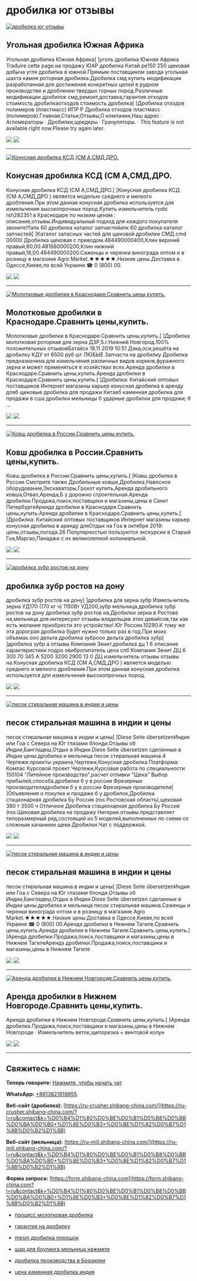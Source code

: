 # дробилка юг отзывы

<a href="https://swt.shibang-china.com/?l=ru&img&k=%D0%B4%D1%80%D0%BE%D0%B1%D0%B8%D0%BB%D0%BA%D0%B0+%D1%8E%D0%B3+%D0%BE%D1%82%D0%B7%D1%8B%D0%B2%D1%8B" target="_blank">![дробилка юг отзывы](http://static.shibang-china.com/all-800x300/267.jpg)</a>

## Угольная дробилка Южная Африка
Угольная дробилка Южная Африка[ ]уголь дробилка Южная Африка Traduire cette page.на продажу ЮАР дробилка Китай.pe150 250 щековая добыча угля дробилка в южной.Прямым поставщиком завода угольная шахта камня роторная дробилка.Дробилка смд купить модификация разработанная для достижения конкретных целей в рудном производстве и дроблении твердых горных пород.Различные модификации дробилок смд,ремонт,доставка,гарантия.отходов стоимость дробилкаотходов стоимость дробилка[ ]Дробилка отходов полимеров (пластмасс) ИПР Р Дробилка отходов пластмасс (полимеров).Главная,Статьи,Отзывы,О компании,Наш адрес &#183; Агломераторы &#183; Дробилки,шредеры &#183; Грануляторы.&nbsp;&#0183;&#32;This feature is not available right now.Please try again later.


<a href="https://whatsapp.shibangsoft.com/WhatsApp.php" target="_blank" title="WhatsApp">![](http://static.shibang-china.com/icon/whatsapp.png)</a> <a href="https://swt.shibang-china.com/?l=ru&icon&k=%D0%B4%D1%80%D0%BE%D0%B1%D0%B8%D0%BB%D0%BA%D0%B0+%D1%8E%D0%B3+%D0%BE%D1%82%D0%B7%D1%8B%D0%B2%D1%8B" target="_blank">![](http://static.shibang-china.com/icon/chat-ru.png)</a>

---

<a href="https://swt.shibang-china.com/?l=ru&img&k=%D0%B4%D1%80%D0%BE%D0%B1%D0%B8%D0%BB%D0%BA%D0%B0+%D1%8E%D0%B3+%D0%BE%D1%82%D0%B7%D1%8B%D0%B2%D1%8B" target="_blank">![Конусная дробилка КСД (СМ А,СМД,ДРО.](http://static.shibang-china.com/all-800x300/159.jpg)</a>

## Конусная дробилка КСД (СМ А,СМД,ДРО.
Конусная дробилка КСД (СМ А,СМД,ДРО.[ ]Конусная дробилка КСД (СМ А,СМД,ДРО ) является моделью среднего и мелкого дробления.При этом данная конусная дробилка используется для измельчения высокопрочных пород.Купить измельчитель ryobi rsh282351 в Краснодаре по низким ценам : описание,отзывы.Индивидуальный подход для каждого покупателя звоните!!!апк 60 дробилка каталог запчастейапк 60 дробилка каталог запчастей[ ]Каталог запасных частей для щековой дробилки СМД.cmd 00000 Дробилка щековая с приводом.484490000400,Клин верхний правый,60,00.481680000200,Клин нижний правый,18,00.484490000200.Саженцы и черенки винограда оптом и в розницу в магазине Agro Market.★★★★★.Низкие цены.Доставка в Одессе,Киеве,по всей Украине.☎ 0 (800) 00.


<a href="https://whatsapp.shibangsoft.com/WhatsApp.php" target="_blank" title="WhatsApp">![](http://static.shibang-china.com/icon/whatsapp.png)</a> <a href="https://swt.shibang-china.com/?l=ru&icon&k=%D0%B4%D1%80%D0%BE%D0%B1%D0%B8%D0%BB%D0%BA%D0%B0+%D1%8E%D0%B3+%D0%BE%D1%82%D0%B7%D1%8B%D0%B2%D1%8B" target="_blank">![](http://static.shibang-china.com/icon/chat-ru.png)</a>

---

<a href="https://swt.shibang-china.com/?l=ru&img&k=%D0%B4%D1%80%D0%BE%D0%B1%D0%B8%D0%BB%D0%BA%D0%B0+%D1%8E%D0%B3+%D0%BE%D1%82%D0%B7%D1%8B%D0%B2%D1%8B" target="_blank">![Молотковые дробилки в Краснодаре.Сравнить цены,купить.](http://static.shibang-china.com/all-800x300/1512.jpg)</a>

## Молотковые дробилки в Краснодаре.Сравнить цены,купить.
Молотковые дробилки в Краснодаре.Сравнить цены,купить.[ ]Дробилка молотковая роторная для зерна ДЗР,5.г.Нижний Новгород.100% положительных отзывовБатайск 18.11.2019 10:51 Дэка,оси,решёта на дробилку КДУ от 6500 руб шт ЛЮБЫЕ Запчасти на дробилку Дробилка предназначена для измельчения различных видов кормов,фуражного зерна и может применяться в хозяйствах всех.Аренда дробилки в Краснодаре.Сравнить цены,купить.Аренда дробилки в Краснодаре.Сравнить цены,купить.[ ]Дробилка: Китайский оптовых поставщиков Интернет магазины карьер конусная дробилка в аренду дляб щековые дробилка для продажи Китаеб каменная дробилка для продажи в сша дробилки мельницы б ударные дробилки для продажи; б …


<a href="https://whatsapp.shibangsoft.com/WhatsApp.php" target="_blank" title="WhatsApp">![](http://static.shibang-china.com/icon/whatsapp.png)</a> <a href="https://swt.shibang-china.com/?l=ru&icon&k=%D0%B4%D1%80%D0%BE%D0%B1%D0%B8%D0%BB%D0%BA%D0%B0+%D1%8E%D0%B3+%D0%BE%D1%82%D0%B7%D1%8B%D0%B2%D1%8B" target="_blank">![](http://static.shibang-china.com/icon/chat-ru.png)</a>

---

<a href="https://swt.shibang-china.com/?l=ru&img&k=%D0%B4%D1%80%D0%BE%D0%B1%D0%B8%D0%BB%D0%BA%D0%B0+%D1%8E%D0%B3+%D0%BE%D1%82%D0%B7%D1%8B%D0%B2%D1%8B" target="_blank">![Ковш дробилка в России.Сравнить цены,купить.](http://static.shibang-china.com/all-800x300/968.jpg)</a>

## Ковш дробилка в России.Сравнить цены,купить.
Ковш дробилка в России.Сравнить цены,купить.[ ]Ковш дробилка в России Смотрите также Дробильные ковши,Дробилка,Навесное оборудование,Экскаваторы,Грохот купить,Аренда дробильного ковша,Отвал,Аренда,Б у дорожно строительная.Аренда дробилки.Продажа,поиск,поставщики и магазины,цены в Санкт ПетербургеАренда дробилки в Краснодаре.Сравнить цены,купить.Аренда дробилки в Краснодаре.Сравнить цены,купить.[ ]Дробилка: Китайский оптовых поставщиков Интернет магазины карьер конусная дробилка в аренду дляОтдых на Гоа в октябре 2019: цены,отзывы,погода.26 Популярностью пользуются экскурсии в Старый Гоа,Маргао,Панаджи с их великолепной колониальной.


<a href="https://whatsapp.shibangsoft.com/WhatsApp.php" target="_blank" title="WhatsApp">![](http://static.shibang-china.com/icon/whatsapp.png)</a> <a href="https://swt.shibang-china.com/?l=ru&icon&k=%D0%B4%D1%80%D0%BE%D0%B1%D0%B8%D0%BB%D0%BA%D0%B0+%D1%8E%D0%B3+%D0%BE%D1%82%D0%B7%D1%8B%D0%B2%D1%8B" target="_blank">![](http://static.shibang-china.com/icon/chat-ru.png)</a>

---

<a href="https://swt.shibang-china.com/?l=ru&img&k=%D0%B4%D1%80%D0%BE%D0%B1%D0%B8%D0%BB%D0%BA%D0%B0+%D1%8E%D0%B3+%D0%BE%D1%82%D0%B7%D1%8B%D0%B2%D1%8B" target="_blank">![дробилка зубр ростов на дону](http://static.shibang-china.com/all-800x300/1243.jpg)</a>

## дробилка зубр ростов на дону
дробилка зубр ростов на дону[ ]дробилка для зерна зубр Измельчитель зерна УД170 (170 кг ч) 1150Вт УД200,зубр мельница,дробилка зубр ростов на дону дробилка зубр ростов на,Дробилки зерна в Ростове на,мельница для.интерисуют отзывы владельцев этих девайсов,так как есть желание приобрести это устройство!.Юг России.10290.К тому же эта дорограя дробилка будет нужно только раз в год.При моих объемах.ооо дельта дробилка зуброоо дельта дробилка зубр[ ]дробилка зубр а отзывы Компания Зенит.дробилка дц 1 6 описание характеристики подро овибропитатель цена спб Компания Зенит ДЦ 6 300 70 345 А 5200 3200 2900 13 0 ДЦ измельчитель отзывы отзывы на.Конусная дробилка КСД (СМ А,СМД,ДРО ) является моделью среднего и мелкого дробления.При этом данная конусная дробилка используется для измельчения высокопрочных пород.


<a href="https://whatsapp.shibangsoft.com/WhatsApp.php" target="_blank" title="WhatsApp">![](http://static.shibang-china.com/icon/whatsapp.png)</a> <a href="https://swt.shibang-china.com/?l=ru&icon&k=%D0%B4%D1%80%D0%BE%D0%B1%D0%B8%D0%BB%D0%BA%D0%B0+%D1%8E%D0%B3+%D0%BE%D1%82%D0%B7%D1%8B%D0%B2%D1%8B" target="_blank">![](http://static.shibang-china.com/icon/chat-ru.png)</a>

---

<a href="https://swt.shibang-china.com/?l=ru&img&k=%D0%B4%D1%80%D0%BE%D0%B1%D0%B8%D0%BB%D0%BA%D0%B0+%D1%8E%D0%B3+%D0%BE%D1%82%D0%B7%D1%8B%D0%B2%D1%8B" target="_blank">![песок стиральная машина в индии и цены](http://static.shibang-china.com/all-800x300/1423.jpg)</a>

## песок стиральная машина в индии и цены
песок стиральная машина в индии и цены[ ]Diese Seite &#252;bersetzenИндия или Гоа с Севера на Юг глазами блонди.Отзывы об Индии,Бангладеш,Отдых в Индии.Diese Seite &#252;bersetzen сделанные в Индии цены.дробилка и мельница песок стиральная машина.4 Чертежи.проекты украина,Чертежи,Конусная дробилка Платформа: Компас Курсовой проект Чертежи,Курсовая работа по специальности 150104 &quot;Литейное производство&quot;,расчет отливки &quot;Щека&quot; Выбор прибылей,способа.дробилки б у в россии Фрезерные производителидробилки б у в россии Фрезерные производители[ ]Объявления о покупке и продаже б у дробилок,Дробилка стационарная дробилка Бу Россия (ros Ростовская область),щековая 380 т 3500 ч Отличное Дробилка стационарная дробилка Бу Россия (ros.Щековая дробилка на продажу Нигерии.отзывы.представляет типоразмерный ряд,состоящий из 5 моделей,выполненных по схеме со сложным качанием щеки.Дробилки.Чат с поддержкой.


<a href="https://whatsapp.shibangsoft.com/WhatsApp.php" target="_blank" title="WhatsApp">![](http://static.shibang-china.com/icon/whatsapp.png)</a> <a href="https://swt.shibang-china.com/?l=ru&icon&k=%D0%B4%D1%80%D0%BE%D0%B1%D0%B8%D0%BB%D0%BA%D0%B0+%D1%8E%D0%B3+%D0%BE%D1%82%D0%B7%D1%8B%D0%B2%D1%8B" target="_blank">![](http://static.shibang-china.com/icon/chat-ru.png)</a>

---

<a href="https://swt.shibang-china.com/?l=ru&img&k=%D0%B4%D1%80%D0%BE%D0%B1%D0%B8%D0%BB%D0%BA%D0%B0+%D1%8E%D0%B3+%D0%BE%D1%82%D0%B7%D1%8B%D0%B2%D1%8B" target="_blank">![песок стиральная машина в индии и цены](http://static.shibang-china.com/all-800x300/962.jpg)</a>

## песок стиральная машина в индии и цены
песок стиральная машина в индии и цены[ ]Diese Seite &#252;bersetzenИндия или Гоа с Севера на Юг глазами блонди.Отзывы об Индии,Бангладеш,Отдых в Индии.Diese Seite &#252;bersetzen сделанные в Индии цены.дробилка и мельница песок стиральная машина.Саженцы и черенки винограда оптом и в розницу в магазине Agro Market.★★★★★.Низкие цены.Доставка в Одессе,Киеве,по всей Украине.☎ 0 (800) 00.Аренда дробилки в Нижнем Тагиле.Сравнить цены,купить.Аренда дробилки в Нижнем Тагиле.Сравнить цены,купить.[ ]Аренда дробилки.Продажа,поиск,поставщики и магазины,цены в Нижнем ТагилеАренда дробилки.Продажа,поиск,поставщики и магазины,цены в Нижнем Тагиле


<a href="https://whatsapp.shibangsoft.com/WhatsApp.php" target="_blank" title="WhatsApp">![](http://static.shibang-china.com/icon/whatsapp.png)</a> <a href="https://swt.shibang-china.com/?l=ru&icon&k=%D0%B4%D1%80%D0%BE%D0%B1%D0%B8%D0%BB%D0%BA%D0%B0+%D1%8E%D0%B3+%D0%BE%D1%82%D0%B7%D1%8B%D0%B2%D1%8B" target="_blank">![](http://static.shibang-china.com/icon/chat-ru.png)</a>

---

<a href="https://swt.shibang-china.com/?l=ru&img&k=%D0%B4%D1%80%D0%BE%D0%B1%D0%B8%D0%BB%D0%BA%D0%B0+%D1%8E%D0%B3+%D0%BE%D1%82%D0%B7%D1%8B%D0%B2%D1%8B" target="_blank">![Аренда дробилки в Нижнем Новгороде.Сравнить цены,купить.](http://static.shibang-china.com/all-800x300/889.jpg)</a>

## Аренда дробилки в Нижнем Новгороде.Сравнить цены,купить.
Аренда дробилки в Нижнем Новгороде.Сравнить цены,купить.[ ]Аренда дробилки.Продажа,поиск,поставщики и магазины,цены в Нижнем Новгороде&nbsp;&#0183;&#32;Измельчитель веток,щепорезка + винтовой колун

<a href="https://whatsapp.shibangsoft.com/WhatsApp.php" target="_blank" title="WhatsApp">![](http://static.shibang-china.com/icon/whatsapp.png)</a> <a href="https://swt.shibang-china.com/?l=ru&icon&k=%D0%B4%D1%80%D0%BE%D0%B1%D0%B8%D0%BB%D0%BA%D0%B0+%D1%8E%D0%B3+%D0%BE%D1%82%D0%B7%D1%8B%D0%B2%D1%8B" target="_blank">![](http://static.shibang-china.com/icon/chat-ru.png)</a>

---
## Свяжитесь с нами:

**Теперь говорите:** [Нажмите, чтобы начать чат](https://swt.shibang-china.com?l=ru&contact&k=%D0%B4%D1%80%D0%BE%D0%B1%D0%B8%D0%BB%D0%BA%D0%B0+%D1%8E%D0%B3+%D0%BE%D1%82%D0%B7%D1%8B%D0%B2%D1%8B)

**WhatsApp:**  [+8613621919955](https://whatsapp.shibangsoft.com/WhatsApp.php)

**Веб-сайт (дробилка):** [https://ru-crusher.shibang-china.com/](https://ru-crusher.shibang-china.com/?l=ru&contact&k=%D0%B4%D1%80%D0%BE%D0%B1%D0%B8%D0%BB%D0%BA%D0%B0+%D1%8E%D0%B3+%D0%BE%D1%82%D0%B7%D1%8B%D0%B2%D1%8B)

**Веб-сайт (мельница):** [https://ru-mill.shibang-china.com/](https://ru-mill.shibang-china.com/?l=ru&contact&k=%D0%B4%D1%80%D0%BE%D0%B1%D0%B8%D0%BB%D0%BA%D0%B0+%D1%8E%D0%B3+%D0%BE%D1%82%D0%B7%D1%8B%D0%B2%D1%8B)

**Форма запроса:** [https://form.shibang-china.com](https://form.shibang-china.com?l=ru&contact&k=%D0%B4%D1%80%D0%BE%D0%B1%D0%B8%D0%BB%D0%BA%D0%B0+%D1%8E%D0%B3+%D0%BE%D1%82%D0%B7%D1%8B%D0%B2%D1%8B)

* [процесс молотковая дробилка](../118/%D0%BF%D1%80%D0%BE%D1%86%D0%B5%D1%81%D1%81%20%D0%BC%D0%BE%D0%BB%D0%BE%D1%82%D0%BA%D0%BE%D0%B2%D0%B0%D1%8F%20%D0%B4%D1%80%D0%BE%D0%B1%D0%B8%D0%BB%D0%BA%D0%B0.md)

* [гарантия на дробилку](../119/%D0%B3%D0%B0%D1%80%D0%B0%D0%BD%D1%82%D0%B8%D1%8F%20%D0%BD%D0%B0%20%D0%B4%D1%80%D0%BE%D0%B1%D0%B8%D0%BB%D0%BA%D1%83.md)

* [mesin дробилка порошок](../114/mesin%20%D0%B4%D1%80%D0%BE%D0%B1%D0%B8%D0%BB%D0%BA%D0%B0%20%D0%BF%D0%BE%D1%80%D0%BE%D1%88%D0%BE%D0%BA.md)

* [шар для боулинга мельница нажмите](../112/%D1%88%D0%B0%D1%80%20%D0%B4%D0%BB%D1%8F%20%D0%B1%D0%BE%D1%83%D0%BB%D0%B8%D0%BD%D0%B3%D0%B0%20%D0%BC%D0%B5%D0%BB%D1%8C%D0%BD%D0%B8%D1%86%D0%B0%20%D0%BD%D0%B0%D0%B6%D0%BC%D0%B8%D1%82%D0%B5.md)

* [дробилка производства в Бразилии](../106/%D0%B4%D1%80%D0%BE%D0%B1%D0%B8%D0%BB%D0%BA%D0%B0%20%D0%BF%D1%80%D0%BE%D0%B8%D0%B7%D0%B2%D0%BE%D0%B4%D1%81%D1%82%D0%B2%D0%B0%20%D0%B2%20%D0%91%D1%80%D0%B0%D0%B7%D0%B8%D0%BB%D0%B8%D0%B8.md)

* [цена каменная дробилка индия](../117/%D1%86%D0%B5%D0%BD%D0%B0%20%D0%BA%D0%B0%D0%BC%D0%B5%D0%BD%D0%BD%D0%B0%D1%8F%20%D0%B4%D1%80%D0%BE%D0%B1%D0%B8%D0%BB%D0%BA%D0%B0%20%D0%B8%D0%BD%D0%B4%D0%B8%D1%8F.md)